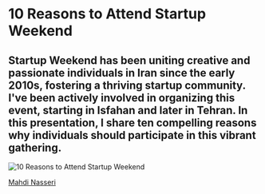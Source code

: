 # 10 Reasons to Attend Startup Weekend
Startup Weekend has been uniting creative and passionate individuals in Iran since the early 2010s, fostering a thriving startup community. I've been actively involved in organizing this event, starting in Isfahan and later in Tehran. In this presentation, I share ten compelling reasons why individuals should participate in this vibrant gathering.
---
![10 Reasons to Attend Startup Weekend](https://github.com/mahdinasseri/Open-Presentations/blob/main/10%20Reasons%20to%20Attend%20Startup%20Weekend/why%20you%20shoud%20attend%20startupweekend.png)

[Mahdi Nasseri](mailto:mahdi.nasseri@gmail.com)